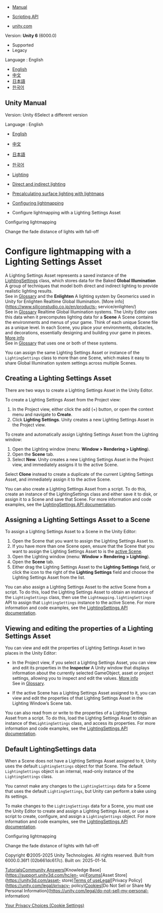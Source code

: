 [](https://docs.unity3d.com)

  * [Manual](../Manual/index.html)
  * [Scripting API](../ScriptReference/index.html)

  * [unity.com](https://unity.com/)

Version: **Unity 6** (6000.0)

  * Supported
  * Legacy

Language : English

  * [English](/Manual/global-illumination-configure.html)
  * [中文](/cn/current/Manual/global-illumination-configure.html)
  * [日本語](/ja/current/Manual/global-illumination-configure.html)
  * [한국어](/kr/current/Manual/global-illumination-configure.html)

[](https://docs.unity3d.com)

## Unity Manual

Version: Unity 6Select a different version

Language : English

  * [English](/Manual/global-illumination-configure.html)
  * [中文](/cn/current/Manual/global-illumination-configure.html)
  * [日本語](/ja/current/Manual/global-illumination-configure.html)
  * [한국어](/kr/current/Manual/global-illumination-configure.html)

  * [Lighting](LightingOverview.html)
  * [Direct and indirect lighting](direct-and-indirect-lighting.html)
  * [Precalculating surface lighting with lightmaps](Lightmapping-landing.html)
  * [Configuring lightmapping](configure-lightmapping-settings.html)
  * Configure lightmapping with a Lighting Settings Asset

[](configure-lightmapping-settings.html)

Configuring lightmapping

[](ProgressiveLightmapper-CustomFallOff.html)

Change the fade distance of lights with fall-off

# Configure lightmapping with a Lighting Settings Asset

A Lighting Settings Asset represents a saved instance of the
[LightingSettings](../ScriptReference/LightingSettings.html) class, which
stores data for the Baked **Global Illumination** A group of techniques that
model both direct and indirect lighting to provide realistic lighting results.  
See in [Glossary](Glossary.html#globalillumination) and the **Enlighten** A
lighting system by Geomerics used in Unity for Enlighten Realtime Global
Illumination. [More info](https://www.siliconstudio.co.jp/en/products-
service/enlighten/)  
See in [Glossary](Glossary.html#Enlighten) Realtime Global Illumination
systems. The Unity Editor uses this data when it precomputes lighting data for
a **Scene** A Scene contains the environments and menus of your game. Think of
each unique Scene file as a unique level. In each Scene, you place your
environments, obstacles, and decorations, essentially designing and building
your game in pieces. [More info](CreatingScenes.html)  
See in [Glossary](Glossary.html#Scene) that uses one or both of these systems.

You can assign the same Lighting Settings Asset or instance of the
`LightingSettings` class to more than one Scene, which makes it easy to share
Global Illumination system settings across multiple Scenes.

## Creating a Lighting Settings Asset

There are two ways to create a Lighting Settings Asset in the Unity Editor.

To create a Lighting Settings Asset from the Project view:

  1. In the Project view, either click the add (+) button, or open the context menu and navigate to **Create**.
  2. Click **Lighting Settings**. Unity creates a new Lighting Settings Asset in the Project view.

To create and automatically assign Lighting Settings Asset from the Lighting
window:

  1. Open the Lighting window (menu: **Window > Rendering > Lighting**).
  2. Open the **Scene** tab.
  3. Select **New**. Unity creates a new Lighting Settings Asset in the Project view, and immediately assigns it to the active Scene.

Select **Clone** instead to create a duplicate of the current Lighting
Settings Asset, and immediately assign it to the active Scene.

You can also create a Lighting Settings Asset from a script. To do this,
create an instance of the LightingSettings class and either save it to disk,
or assign it to a Scene and save that Scene. For more information and code
examples, see the [LightingSettings API
documentation](../ScriptReference/LightingSettings.html).

## Assigning a Lighting Settings Asset to a Scene

To assign a Lighting Settings Asset to a Scene in the Unity Editor:

  1. Open the Scene that you want to assign the Lighting Settings Asset to.
  2. If you have more than one Scene open, ensure that the Scene that you want to assign the Lighting Settings Asset to is the [active Scene](MultiSceneEditing.html).
  3. Open the Lighting window (menu: **Window > Rendering > Lighting**).
  4. Open the **Scene** tab.
  5. Either drag the Lighting Settings Asset to the **Lighting Settings** field, or click the icon to the right of the **Lighting Settings** field and choose the Lighting Settings Asset from the list.

You can also assign a Lighting Settings Asset to the active Scene from a
script. To do this, load the Lighting Settings Asset to obtain an instance of
the `LightingSettings` class, then use the `Lightmapping.lightingSettings` API
to assign that `LightingSettings` instance to the active Scene. For more
information and code examples, see the [LightingSettings API
documentation](../ScriptReference/LightingSettings.html).

## Viewing and editing the properties of a Lighting Settings Asset

You can view and edit the properties of Lighting Settings Asset in two places
in the Unity Editor:

  * In the Project view, if you select a Lighting Settings Asset, you can view and edit its properties in the **Inspector** A Unity window that displays information about the currently selected GameObject, asset or project settings, allowing you to inspect and edit the values. [More info](UsingTheInspector.html)  
See in [Glossary](Glossary.html#Inspector).

  * If the active Scene has a Lighting Settings Asset assigned to it, you can view and edit the properties of that Lighting Settings Asset in the Lighting Window’s Scene tab.

You can also read from or write to the properties of a Lighting Settings Asset
from a script. To do this, load the Lighting Settings Asset to obtain an
instance of the`LightingSettings` class, and access its properties. For more
information and code examples, see the [LightingSettings API
documentation](../ScriptReference/LightingSettings.html).

## Default LightingSettings data

When a Scene does not have a Lighting Settings Asset assigned to it, Unity
uses the default `LightingSettings` object for that Scene. The default
`LightingSettings` object is an internal, read-only instance of the
`LightingSettings` class.

You cannot make any changes to the `LightingSettings` data for a Scene that
uses the default `LightingSettings`, but Unity can perform a bake using its
settings.

To make changes to the `LightingSettings` data for a Scene, you must use the
Unity Editor to create and assign a Lighting Settings Asset, or use a script
to create, configure, and assign a `LightingSettings` object. For more
information and code examples, see the [LightingSettings API
documentation](../ScriptReference/LightingSettings.html).

[](configure-lightmapping-settings.html)

Configuring lightmapping

[](ProgressiveLightmapper-CustomFallOff.html)

Change the fade distance of lights with fall-off

Copyright ©2005-2025 Unity Technologies. All rights reserved. Built from
6000.0.36f1 (02b661dc617c). Built on: 2025-01-14.

[Tutorials](https://learn.unity.com/)[Community
Answers](https://answers.unity3d.com)[Knowledge
Base](https://support.unity3d.com/hc/en-
us)[Forums](https://forum.unity3d.com)[Asset Store](https://unity3d.com/asset-
store)[Terms of
use](https://docs.unity3d.com/Manual/TermsOfUse.html)[Legal](https://unity.com/legal)[Privacy
Policy](https://unity.com/legal/privacy-
policy)[Cookies](https://unity.com/legal/cookie-policy)[Do Not Sell or Share
My Personal Information](https://unity.com/legal/do-not-sell-my-personal-
information)

[Your Privacy Choices (Cookie Settings)](javascript:void\(0\);)

